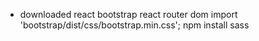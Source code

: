 - downloaded 
    react bootstrap 
    react router dom
import 'bootstrap/dist/css/bootstrap.min.css';
npm install sass


